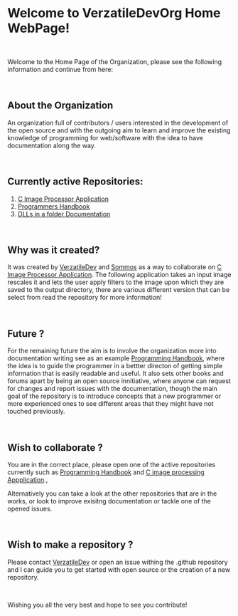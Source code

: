 # Welcome to VerzatileDevOrg Home WebPage!

<br>

Welcome to the Home Page of the Organization, please see the following information and continue from here:

<br>

About the Organization
---

An organization full of contributors / users interested in the development of the open source and with the outgoing aim to learn and improve the existing knowledge of programming for web/software with the idea to have documentation along the way.

<br>




Currently active Repositories:
---

1. [C Image Processor Application](https://github.com/VerzatileDevOrg/C_image_processing)
2. [Programmers Handbook](https://github.com/VerzatileDevOrg/Programming_HandBook)
3. [DLLs in a folder Documentation](https://github.com/VerzatileDevOrg/Programming_HandBook)

<br>

Why was it created?
---

It was created by [VerzatileDev](https://github.com/VerzatileDev) and [Sommos](https://github.com/Sommos) as a way to collaborate on [C Image Processor Application](https://github.com/VerzatileDevOrg/C_image_processing). The following application takes an input image rescales it and lets the user apply filters to the image upon which they are saved to the output directory, there are various different version that can be select from read the repository for more information!

<br>

Future ?
---

For the remaining future the aim is to involve the organization more into documentation writing see as an example [Programming Handbook](https://github.com/VerzatileDevOrg/Programming_HandBook), where the idea is to guide the programmer in a bettter directon of getting simple information that is easily readable and useful. It also sets other books and forums apart by being an open source innitiative, where anyone can request for changes and report issues with the documentation, though the main goal of the repository is to introduce concepts that a new programmer or more experienced ones to see different areas that they might have not touched previously.

<br>

Wish to collaborate ?
---

You are in the correct place, please open one of the active repositories currently such as [Programming Handbook](https://github.com/VerzatileDevOrg/Programming_HandBook) and [C image processing Appplication](https://github.com/VerzatileDevOrg/C_image_processing).,

Alternatively you can take a look at the other repositories that are in the works, or look to improve exisitng documentation or tackle one of the opened issues.

<br>

Wish to make a repository ?
---

Please contact [VerzatileDev](https://github.com/VerzatileDev) or open an issue withing the .github repository and I can guide you to get started with open source or the creation of a new repository.

<br>

Wishing you all the very best and hope to see you contribute!
